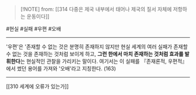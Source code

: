  > [!NOTE] from: [[314 다중은 제국 내부에서 태어나 제국의 질서 자체에 저항하는 운동이다]]

#현실 #실패 #우편 #오배

--- 
'우편'은 '존재할 수 없는 것은 분명히 존재하지 않지만 현실 세계의 여러 실패가 존재할 수 없는 것을 존재하는 것처럼 보이게 하고, **그런 한에서 마치 존재하는 것처럼 효과를 발휘한다**는 현실적인 관찰을 가리키는 말이다. 여기서는 이 실패를 『존재론적, 우편적』에서 썼던 용어를 가져와 '오배'라고 지칭한다. (163)

--- 
[[310 세계에 오류가 있는가]]
